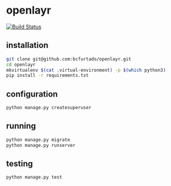 # openlayr

[![Build Status](https://travis-ci.org/bcfurtado/openlayr.svg?branch=master)](https://travis-ci.org/bcfurtado/openlayr)


## installation

``` sh
git clone git@github.com:bcfurtado/openlayr.git
cd openlayr
mkvirtualenv $(cat .virtual-environment) -p $(which python3)
pip install -r requirements.txt
```

## configuration
```sh
python manage.py createsuperuser
```

## running

``` sh
python manage.py migrate
python manage.py runserver
```

## testing

``` sh
python manage.py test
```
